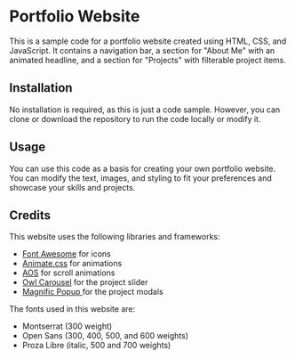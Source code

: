 # Portfolio Website

This is a sample code for a portfolio website created using HTML, CSS, and JavaScript. It contains a navigation bar, a section for "About Me" with an animated headline, and a section for "Projects" with filterable project items.

## Installation 

No installation is required, as this is just a code sample. However, you can clone or download the repository to run the code locally or modify it.

## Usage 

You can use this code as a basis for creating your own portfolio website. You can modify the text, images, and styling to fit your preferences and showcase your skills and projects.

## Credits 

This website uses the following libraries and frameworks:

* [Font Awesome](https://fontawesome.com/) for icons
* [Animate.css](https://animate.style/) for animations
* [AOS](https://michalsnik.github.io/aos/) for scroll animations
* [Owl Carousel](https://owlcarousel2.github.io/OwlCarousel2/) for the project slider
* [Magnific Popup ](https://dimsemenov.com/plugins/magnific-popup/) for the project modals

The fonts used in this website are:

* Montserrat (300 weight)
* Open Sans (300, 400, 500, and 600 weights)
* Proza Libre (italic, 500 and 700 weights)
